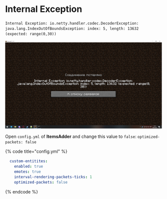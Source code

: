 # Internal Exception

`Internal Exception: io.netty.handler.codec.DecoderException: java.lang.IndexOutOfBoundsException: index: 5, length: 13632 (expected: range(0,30))`

![](<../.gitbook/assets/image (48).png>)

Open `config.yml` of **ItemsAdder** and change this value to `false`: `optimized-packets: false`

{% code title="config.yml" %}
```yaml
  custom-entitites:
    enabled: true
    emotes: true
    interval-rendering-packets-ticks: 1
    optimized-packets: false
```
{% endcode %}
